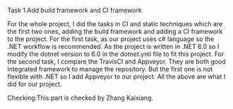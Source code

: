 Task 1.Add build framework and CI framework 

  For the whole project, I did the tasks in CI and static techniques which are the first two ones, adding the build framework and adding a CI framework to the project.
  For the first task, as our project uses c# language so the .NET workflow is recommended. 
  As the project is written in .NET 6.0 so I modify the dotnet version to 6.0 in the dotnet.yml file to fit this project.
  For the second task, I compare the TravisCI and Appveyor. They are both good integrated framework to manage the repository. 
  But the first one is not flexible with .NET so I add Appveyor to our project.
  All the above are what I did for our project.

Checking:This part is checked by Zhang Kaixiang.
